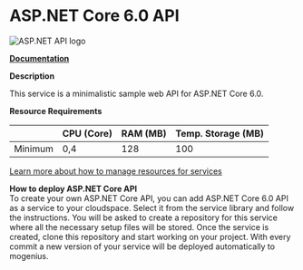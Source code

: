 ﻿# ASP.NET Core 6.0 API

![ASP.NET API logo](https://api.mogenius.com/file/id/f9aa9d32-9ffc-40f8-a67b-131cfbd397e5)

**[Documentation](https://docs.microsoft.com/en-us/aspnet/core/?view=aspnetcore-6.0)**  

**Description**

This service is a minimalistic sample web API for ASP.NET Core 6.0.

**Resource Requirements**

||CPU (Core)|RAM (MB)  |Temp. Storage (MB)|
|--|--|--|--|
| Minimum | 0,4 |128| 100

[Learn more about how to manage resources for services](./../cloud-management/resource-management.md)

**How to deploy ASP.NET Core API**  
To create your own ASP.NET Core API, you can add ASP.NET Core 6.0 API as a service to your cloudspace. Select it from the service library and follow the instructions. You will be asked to create a repository for this service where all the necessary setup files will be stored. Once the service is created, clone this repository and start working on your project. With every commit a new version of your service will be deployed automatically to mogenius.  